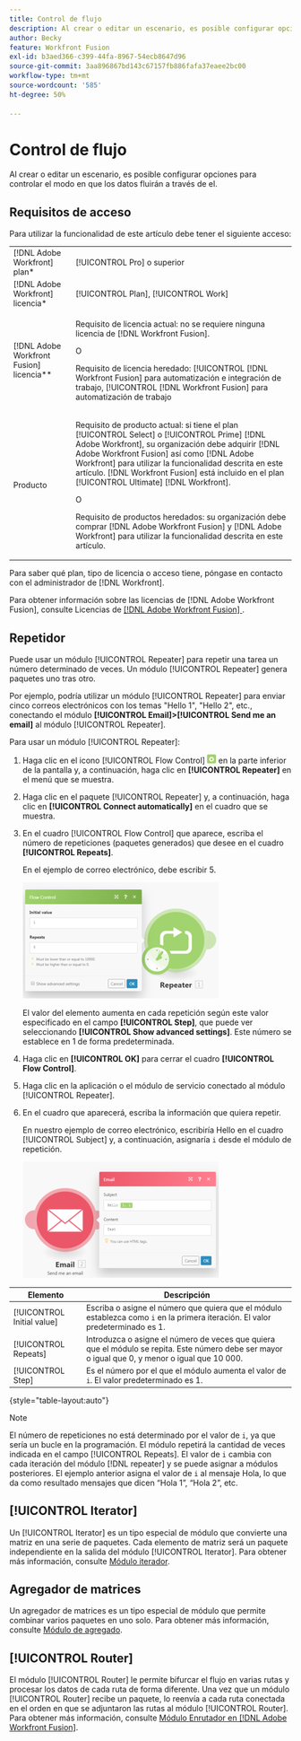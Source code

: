 ```yaml
---
title: Control de flujo
description: Al crear o editar un escenario, es posible configurar opciones para controlar el modo en que los datos fluirán a través de el.
author: Becky
feature: Workfront Fusion
exl-id: b3aed366-c399-44fa-8967-54ecb8647d96
source-git-commit: 3aa896867bd143c67157fb886fafa37eaee2bc00
workflow-type: tm+mt
source-wordcount: '585'
ht-degree: 50%

---
```


# Control de flujo

Al crear o editar un escenario, es posible configurar opciones para controlar el modo en que los datos fluirán a través de el.

## Requisitos de acceso

Para utilizar la funcionalidad de este artículo debe tener el siguiente acceso:

<table style="table-layout:auto"> 
 <col> 
 <col> 
 <tbody> 
  <tr> 
   <td role="rowheader">[!DNL Adobe Workfront] plan*</td>
  <td> <p>[!UICONTROL Pro] o superior</p> </td>
  </tr> 
  <tr data-mc-conditions=""> 
   <td role="rowheader">[!DNL Adobe Workfront] licencia*</td>
   <td> <p>[!UICONTROL Plan], [!UICONTROL Work]</p> </td> 
  </tr> 
  <tr> 
   <td role="rowheader">[!DNL Adobe Workfront Fusion] licencia**</td> 
   <td>
   <p>Requisito de licencia actual: no se requiere ninguna licencia de [!DNL Workfront Fusion].</p>
   <p>O</p>
   <p>Requisito de licencia heredado: [!UICONTROL [!DNL Workfront Fusion] para automatización e integración de trabajo, [!UICONTROL [!DNL Workfront Fusion] para automatización de trabajo</p>
   </td> 
  </tr> 
  <tr> 
   <td role="rowheader">Producto</td> 
   <td>
   <p>Requisito de producto actual: si tiene el plan [!UICONTROL Select] o [!UICONTROL Prime] [!DNL Adobe Workfront], su organización debe adquirir [!DNL Adobe Workfront Fusion] así como [!DNL Adobe Workfront] para utilizar la funcionalidad descrita en este artículo. [!DNL Workfront Fusion] está incluido en el plan [!UICONTROL Ultimate] [!DNL Workfront].</p>
   <p>O</p>
   <p>Requisito de productos heredados: su organización debe comprar [!DNL Adobe Workfront Fusion] y [!DNL Adobe Workfront] para utilizar la funcionalidad descrita en este artículo.</p>
   </td> 
  </tr> 
 </tbody> 
</table>

Para saber qué plan, tipo de licencia o acceso tiene, póngase en contacto con el administrador de [!DNL Workfront].

Para obtener información sobre las licencias de [!DNL Adobe Workfront Fusion], consulte Licencias de [[!DNL Adobe Workfront Fusion] ](/help/workfront-fusion/set-up-and-manage-workfront-fusion/licensing-operations-overview/license-automation-vs-integration.md).

## Repetidor

Puede usar un módulo [!UICONTROL Repeater] para repetir una tarea un número determinado de veces. Un módulo [!UICONTROL Repeater] genera paquetes uno tras otro.

Por ejemplo, podría utilizar un módulo [!UICONTROL Repeater] para enviar cinco correos electrónicos con los temas &quot;Hello 1&quot;, &quot;Hello 2&quot;, etc., conectando el módulo **[!UICONTROL Email]>[!UICONTROL Send me an email]** al módulo [!UICONTROL Repeater].

Para usar un módulo [!UICONTROL Repeater]:

1. Haga clic en el icono [!UICONTROL Flow Control] ![icono de control de flujo](/help/workfront-fusion/references/apps-and-modules/assets/flow-control-icon.gif) en la parte inferior de la pantalla y, a continuación, haga clic en **[!UICONTROL Repeater]** en el menú que se muestra.
1. Haga clic en el paquete [!UICONTROL Repeater] y, a continuación, haga clic en **[!UICONTROL Connect automatically]** en el cuadro que se muestra.
1. En el cuadro [!UICONTROL Flow Control] que aparece, escriba el número de repeticiones (paquetes generados) que desee en el cuadro **[!UICONTROL Repeats]**.

   En el ejemplo de correo electrónico, debe escribir 5.

   ![Repetidor](/help/workfront-fusion/references/apps-and-modules/assets/repeater-2-350x207.png)

   El valor del elemento aumenta en cada repetición según este valor especificado en el campo **[!UICONTROL Step]**, que puede ver seleccionando **[!UICONTROL Show advanced settings]**. Este número se establece en 1 de forma predeterminada.

1. Haga clic en **[!UICONTROL OK]** para cerrar el cuadro **[!UICONTROL Flow Control]**.

1. Haga clic en la aplicación o el módulo de servicio conectado al módulo [!UICONTROL Repeater].
1. En el cuadro que aparecerá, escriba la información que quiera repetir.

   En nuestro ejemplo de correo electrónico, escribiría Hello en el cuadro [!UICONTROL Subject] y, a continuación, asignaría `i` desde el módulo de repetición.

   ![Repetidor](/help/workfront-fusion/references/apps-and-modules/assets/repeater-3-350x207.png)

| Elemento | Descripción |
|---|---|
| [!UICONTROL Initial value] | Escriba o asigne el número que quiera que el módulo establezca como `i` en la primera iteración. El valor predeterminado es 1. |
| [!UICONTROL Repeats] | Introduzca o asigne el número de veces que quiera que el módulo se repita. Este número debe ser mayor o igual que 0, y menor o igual que 10 000. |
| [!UICONTROL Step] | Es el número por el que el módulo aumenta el valor de `i`. El valor predeterminado es 1. |

{style="table-layout:auto"}

>[!NOTE]
>
>El número de repeticiones no está determinado por el valor de `i`, ya que sería un bucle en la programación. El módulo repetirá la cantidad de veces indicada en el campo [!UICONTROL Repeats]. El valor de `i` cambia con cada iteración del módulo [!DNL repeater] y se puede asignar a módulos posteriores. El ejemplo anterior asigna el valor de `i` al mensaje Hola, lo que da como resultado mensajes que dicen “Hola 1”, “Hola 2”, etc.

## [!UICONTROL Iterator]

Un [!UICONTROL Iterator] es un tipo especial de módulo que convierte una matriz en una serie de paquetes. Cada elemento de matriz será un paquete independiente en la salida del módulo [!UICONTROL Iterator]. Para obtener más información, consulte [Módulo iterador](/help/workfront-fusion/references/modules/iterator-module.md).

## Agregador de matrices

Un agregador de matrices es un tipo especial de módulo que permite combinar varios paquetes en uno solo. Para obtener más información, consulte [Módulo de agregado](/help/workfront-fusion/references/modules/aggregator-module.md).

## [!UICONTROL Router]

El módulo [!UICONTROL Router] le permite bifurcar el flujo en varias rutas y procesar los datos de cada ruta de forma diferente. Una vez que un módulo [!UICONTROL Router] recibe un paquete, lo reenvía a cada ruta conectada en el orden en que se adjuntaron las rutas al módulo [!UICONTROL Router]. Para obtener más información, consulte [Módulo Enrutador en [!DNL Adobe Workfront Fusion]](/help/workfront-fusion/create-scenarios/add-modules/router-module.md).

<!--
<div>
<h2>Directives</h2>
<p>The error handling directives allow you to control how your scenario reacts to errors. For more information, see <a href="/help/workfront-fusion/create-scenarios/config-error-handling/advanced-error-handling.md" class="MCXref xref">Advanced error handling in Adobe Workfront Fusion</a> and <a href="/help/workfront-fusion/references/errors/directives-for-error-handling.md" class="MCXref xref">Directives for error handling in Adobe Workfront Fusion</a>.</p>
</div>
-->
